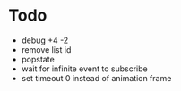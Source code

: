 # Todo

- debug +4 -2
- remove list id
- popstate
- wait for infinite event to subscribe
- set timeout 0 instead of animation frame
